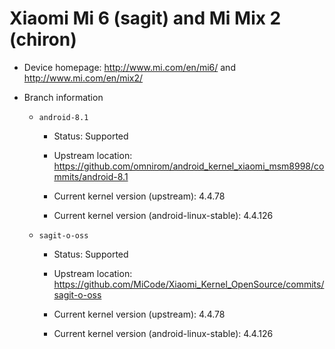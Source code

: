 # Xiaomi Mi 6 (sagit) and Mi Mix 2 (chiron)

* Device homepage: http://www.mi.com/en/mi6/ and http://www.mi.com/en/mix2/

* Branch information

  * `android-8.1`

    * Status: Supported

    * Upstream location: https://github.com/omnirom/android_kernel_xiaomi_msm8998/commits/android-8.1

    * Current kernel version (upstream): 4.4.78

    * Current kernel version (android-linux-stable): 4.4.126

  * `sagit-o-oss`

    * Status: Supported

    * Upstream location: https://github.com/MiCode/Xiaomi_Kernel_OpenSource/commits/sagit-o-oss

    * Current kernel version (upstream): 4.4.78

    * Current kernel version (android-linux-stable): 4.4.126
